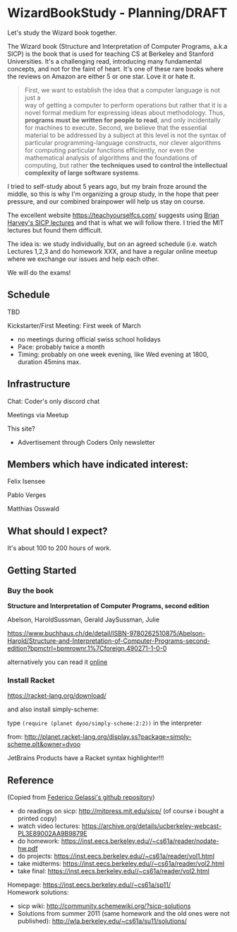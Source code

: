 # WizardBookStudy - Planning/DRAFT

Let's study the Wizard book together.


The Wizard book (Structure and Interpretation of Computer Programs, a.k.a SICP)
is the book that is used for teaching CS at Berkeley and Stanford Universities.
It's a challenging read, introducing many fundamental concepts, and not for the
faint of heart. It's one of these rare books where the reviews on Amazon are
either 5 or one star. Love it or hate it.

> First, we want to establish the idea that a computer language is not just a  
> way of getting a computer to perform operations but rather that it is a novel 
> formal medium for expressing ideas about methodology.
> Thus, **programs must be written for people to read**, and only incidentally
> for machines to execute.
> Second, we believe that the essential material to be addressed by a subject
> at this level is not
> the syntax of particular programming-language constructs, nor clever
> algorithms for computing particular
> functions efficiently, nor even the mathematical analysis of algorithms and
> the foundations of computing,
> but rather **the techniques used to control the intellectual complexity 
> of large software systems**.


I tried to self-study about 5 years ago, but my brain froze around the middle,
so this is why I'm organizing a group study, in the hope that peer pressure, and
our combined brainpower will help us stay on course.

The excellent website https://teachyourselfcs.com/ suggests using
[Brian Harvey's SICP lectures](https://archive.org/details/ucberkeley-webcast-PL3E89002AA9B9879E?sort=titleSorter)
and that is what we will follow there. I tried the MIT lectures but found them
difficult.

The idea is: we study individually, but on an agreed schedule (i.e. watch
Lectures 1,2,3 and do homework XXX, and have a regular online meetup where we
exchange our issues and help each other.

We will do the exams!



## Schedule

TBD

Kickstarter/First Meeting: First week of March

- no meetings during official swiss school holidays
- Pace: probably twice a month
- Timing: probably on one week evening, like Wed evening at 1800, duration
  45mins max.

## Infrastructure

Chat: Coder's only discord chat

Meetings via Meetup

This site?

- Advertisement through Coders Only newsletter

## Members which have indicated interest:

Felix Isensee 

Pablo Verges 

Matthias Osswald

## What should I expect?

It's about 100 to 200 hours of work.

## Getting Started

### Buy the book

**Structure and Interpretation of Computer Programs, second edition**

Abelson, HaroldSussman, Gerald JaySussman, Julie

https://www.buchhaus.ch/de/detail/ISBN-9780262510875/Abelson-Harold/Structure-and-Interpretation-of-Computer-Programs-second-edition?bpmctrl=bpmrownr.1%7Cforeign.490271-1-0-0

alternatively you can read
it [online](https://mitpress.mit.edu/sites/default/files/sicp/full-text/book/book.html)

### Install Racket

https://racket-lang.org/download/

and also install simply-scheme:

type `(require (planet dyoo/simply-scheme:2:2))` in the interpreter


from:
http://planet.racket-lang.org/display.ss?package=simply-scheme.plt&owner=dyoo

JetBrains Products have a Racket syntax highlighter!!!

## Reference

(Copied
from [Federico Gelassi's github repository](https://github.com/fgalassi/cs61a-sp11))

- do readings on sicp: http://mitpress.mit.edu/sicp/ (of course i bought a
  printed copy)
- watch video
  lectures: https://archive.org/details/ucberkeley-webcast-PL3E89002AA9B9879E
- do homework: https://inst.eecs.berkeley.edu//~cs61a/reader/nodate-hw.pdf
- do projects: https://inst.eecs.berkeley.edu//~cs61a/reader/vol1.html
- take midterms: https://inst.eecs.berkeley.edu//~cs61a/reader/vol2.html
- take final: https://inst.eecs.berkeley.edu//~cs61a/reader/vol2.html

Homepage: https://inst.eecs.berkeley.edu//~cs61a/sp11/  
Homework solutions:

- sicp wiki: http://community.schemewiki.org/?sicp-solutions
- Solutions from summer 2011 (same homework and the old ones were not
  published): http://wla.berkeley.edu/~cs61a/su11/solutions/


